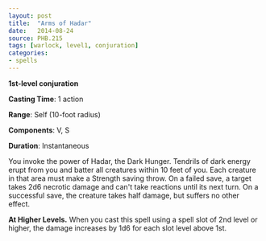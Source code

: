 ```yaml
---
layout: post
title:  "Arms of Hadar"
date:   2014-08-24
source: PHB.215
tags: [warlock, level1, conjuration]
categories:
- spells
---
```


**1st-level conjuration**

**Casting Time**: 1 action

**Range**: Self (10-foot radius)

**Components**: V, S

**Duration**: Instantaneous

You invoke the power of Hadar, the Dark Hunger. Tendrils of dark energy erupt from you and batter all creatures within 10 feet of you. Each creature in that area must make a Strength saving throw. On a failed save, a target takes 2d6 necrotic damage and can't take reactions until its next turn. On a successful save, the creature takes half damage, but suffers no other effect.

**At Higher Levels.** When you cast this spell using a spell slot of 2nd level or higher, the damage increases by 1d6 for each slot level above 1st.

